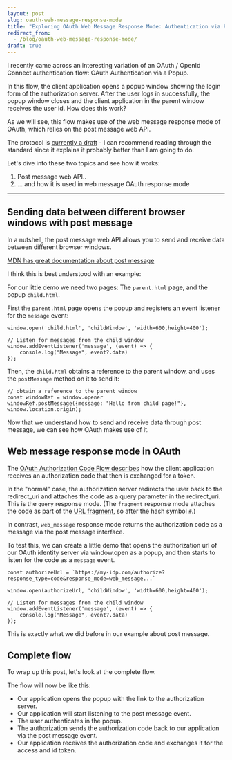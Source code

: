 ```yaml
---
layout: post
slug: oauth-web-message-response-mode
title: "Exploring OAuth Web Message Response Mode: Authentication via Popup"
redirect_from:
  - /blog/oauth-web-message-response-mode/
draft: true
---
```



I recently came across an interesting variation of an OAuth / OpenId Connect authentication flow: OAuth Authentication via a Popup.


In this flow, the client application opens a popup window showing the login form of the authorization server. 
After the user logs in successfully, the popup window closes and the client application in the parent window receives the user id.
How does this work?

As we will see, this flow makes use of the web message response mode of OAuth, which relies on the post message web API.

The protocol is [currently a draft](https://www.ietf.org/archive/id/draft-meyerzuselha-oauth-web-message-response-mode-00.html) - I can recommend reading through the standard since it explains it probably better than I am going to do.


Let's dive into these two topics and see how it works: 

1. Post message web API..
2. ... and how it is used in web message OAuth response mode

---


## Sending data between different browser windows with post message


In a nutshell, the post message web API allows you to send and receive data between different browser windows.

[MDN has great documentation about post message](https://developer.mozilla.org/en-US/docs/Web/API/Window/postMessage)

I think this is best understood with an example:

For our little demo we need two pages: The `parent.html` page, and the popup `child.html`.

First the `parent.html` page opens the popup and registers an event listener for the `message` event:
```
window.open('child.html', 'childWindow', 'width=600,height=400');

// Listen for messages from the child window
window.addEventListener('message', (event) => {
    console.log("Message", event?.data)
});
```

Then, the `child.html` obtains a reference to the parent window, and uses the `postMessage` method on it to send it: 

```
// obtain a reference to the parent window
const windowRef = window.opener
windowRef.postMessage({message: "Hello from child page!"}, window.location.origin);
```


Now that we understand how to send and receive data through post message, we can see how OAuth makes use of it.


## Web message response mode in OAuth

The [OAuth Authorization Code Flow describes](https://auth0.com/docs/get-started/authentication-and-authorization-flow/authorization-code-flow) how the client application receives an authorization code that then is exchanged for a token.

In the "normal" case, the authorization server redirects the user back to the redirect_uri and attaches the code as a query parameter in the redirect_uri.
This is the `query` response mode. (The `fragment` response mode attaches the code as part of the [URL fragment](https://en.wikipedia.org/wiki/URI_fragment), so after the hash symbol `#`.)

In contrast, `web_message` response mode returns the authorization code as a message via the post message interface.

To test this, we can create a little demo that opens the authorization url of our OAuth identity server via window.open as a popup, and then starts to listen for the code as a `message` event.

```
const authorizeUrl = `https://my-idp.com/authorize?response_type=code&response_mode=web_message...` 

window.open(authorizeUrl, 'childWindow', 'width=600,height=400');

// Listen for messages from the child window
window.addEventListener('message', (event) => {
    console.log("Message", event?.data)
});
```

This is exactly what we did before in our example about post message.

## Complete flow

To wrap up this post, let's look at the complete flow.

The flow will now be like this: 

- Our application opens the popup with the link to the authorization server.
- Our application will start listening to the post message event.
- The user authenticates in the popup.
- The authorization sends the authorization code back to our application via the post message event.
- Our application receives the authorization code and exchanges it for the access and id token.







